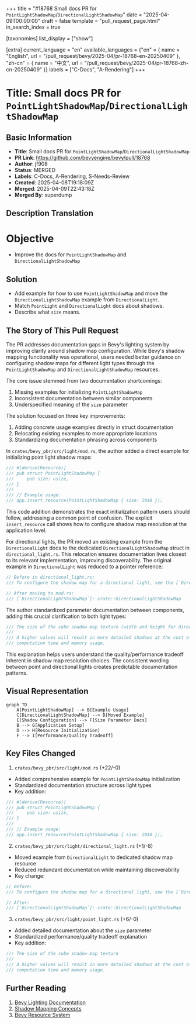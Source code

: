 +++
title = "#18768 Small docs PR for `PointLightShadowMap`/`DirectionalLightShadowMap`"
date = "2025-04-09T00:00:00"
draft = false
template = "pull_request_page.html"
in_search_index = true

[taxonomies]
list_display = ["show"]

[extra]
current_language = "en"
available_languages = {"en" = { name = "English", url = "/pull_request/bevy/2025-04/pr-18768-en-20250409" }, "zh-cn" = { name = "中文", url = "/pull_request/bevy/2025-04/pr-18768-zh-cn-20250409" }}
labels = ["C-Docs", "A-Rendering"]
+++

# Title: Small docs PR for `PointLightShadowMap`/`DirectionalLightShadowMap`

## Basic Information
- **Title**: Small docs PR for `PointLightShadowMap`/`DirectionalLightShadowMap`
- **PR Link**: https://github.com/bevyengine/bevy/pull/18768
- **Author**: jf908
- **Status**: MERGED
- **Labels**: C-Docs, A-Rendering, S-Needs-Review
- **Created**: 2025-04-08T19:18:09Z
- **Merged**: 2025-04-09T22:43:18Z
- **Merged By**: superdump

## Description Translation
# Objective

- Improve the docs for `PointLightShadowMap` and `DirectionalLightShadowMap`

## Solution

- Add example for how to use `PointLightShadowMap` and move the `DirectionalLightShadowMap` example from `DirectionalLight`.
- Match `PointLight` and `DirectionalLight` docs about shadows.
- Describe what `size` means.

## The Story of This Pull Request

The PR addresses documentation gaps in Bevy's lighting system by improving clarity around shadow map configuration. While Bevy's shadow mapping functionality was operational, users needed better guidance on configuring shadow maps for different light types through the `PointLightShadowMap` and `DirectionalLightShadowMap` resources.

The core issue stemmed from two documentation shortcomings:
1. Missing examples for initializing `PointLightShadowMap`
2. Inconsistent documentation between similar components
3. Underspecified meaning of the `size` parameter

The solution focused on three key improvements:
1. Adding concrete usage examples directly in struct documentation
2. Relocating existing examples to more appropriate locations
3. Standardizing documentation phrasing across components

In `crates/bevy_pbr/src/light/mod.rs`, the author added a direct example for initializing point light shadow maps:

```rust
/// #[derive(Resource)]
/// pub struct PointLightShadowMap {
///     pub size: usize,
/// }
/// 
/// // Example usage:
/// app.insert_resource(PointLightShadowMap { size: 2048 });
```

This code addition demonstrates the exact initialization pattern users should follow, addressing a common point of confusion. The explicit `insert_resource` call shows how to configure shadow map resolution at the application level.

For directional lights, the PR moved an existing example from the `DirectionalLight` docs to the dedicated `DirectionalLightShadowMap` struct in `directional_light.rs`. This relocation ensures documentation lives closest to its relevant implementation, improving discoverability. The original example in `DirectionalLight` was reduced to a pointer reference:

```rust
// Before in directional_light.rs:
/// To configure the shadow map for a directional light, see the [`DirectionalLightShadowMap`] resource.

// After moving to mod.rs:
/// [`DirectionalLightShadowMap`]: crate::DirectionalLightShadowMap
```

The author standardized parameter documentation between components, adding this crucial clarification to both light types:

```rust
/// The size of the cube shadow map texture (width and height for directional lights)
///
/// A higher values will result in more detailed shadows at the cost of
/// computation time and memory usage.
```

This explanation helps users understand the quality/performance tradeoff inherent in shadow map resolution choices. The consistent wording between point and directional lights creates predictable documentation patterns.

## Visual Representation

```mermaid
graph TD
    A[PointLightShadowMap] --> B[Example Usage]
    C[DirectionalLightShadowMap] --> D[Moved Example]
    E[Shadow Configuration] --> F[Size Parameter Docs]
    B --> G[Application Setup]
    D --> H[Resource Initialization]
    F --> I[Performance/Quality Tradeoff]
```

## Key Files Changed

1. `crates/bevy_pbr/src/light/mod.rs` (+22/-0)
- Added comprehensive example for `PointLightShadowMap` initialization
- Standardized documentation structure across light types
- Key addition:
```rust
/// #[derive(Resource)]
/// pub struct PointLightShadowMap {
///     pub size: usize,
/// }
/// 
/// // Example usage:
/// app.insert_resource(PointLightShadowMap { size: 2048 });
```

2. `crates/bevy_pbr/src/light/directional_light.rs` (+1/-8)
- Moved example from `DirectionalLight` to dedicated shadow map resource
- Reduced redundant documentation while maintaining discoverability
- Key change:
```rust
// Before:
/// To configure the shadow map for a directional light, see the [`DirectionalLightShadowMap`] resource.

// After:
/// [`DirectionalLightShadowMap`]: crate::DirectionalLightShadowMap
```

3. `crates/bevy_pbr/src/light/point_light.rs` (+6/-0)
- Added detailed documentation about the `size` parameter
- Standardized performance/quality tradeoff explanation
- Key addition:
```rust
/// The size of the cube shadow map texture
///
/// A higher values will result in more detailed shadows at the cost of
/// computation time and memory usage.
```

## Further Reading
1. [Bevy Lighting Documentation](https://bevyengine.org/learn/book/features/pbr/#lights)
2. [Shadow Mapping Concepts](https://learnopengl.com/Advanced-Lighting/Shadows/Shadow-Mapping)
3. [Bevy Resource System](https://bevyengine.org/learn/book/programming/resourses/)